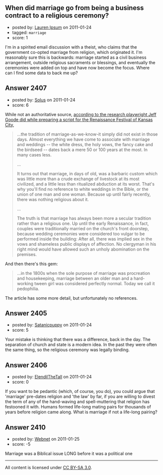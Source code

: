 ## When did marriage go from being a business contract to a religious ceremony?

- posted by: [Lauren Ipsum](https://stackexchange.com/users/-1/71-lauren-ipsum) on 2011-01-24
- tagged: `marriage`
- score: 1

I'm in a spirited email discussion with a theist, who claims that the government co-opted marriage from religion, which originated it. I'm reasonably sure this is backwards: marriage started as a civil business arrangement, outside religious sacraments or blessings, and eventually the ceremonies were added on top and have now become the focus. Where can I find some data to back me up?


## Answer 2407

- posted by: [Solus](https://stackexchange.com/users/-1/658-solus) on 2011-01-24
- score: 6

<p>While not an authoritative source, <a href="http://www.jeffgoode.com/politicalsatire/traditionalmarriage.htm" rel="nofollow">according to the research playwright Jeff Goode did while preparing a script for the Renaissance Festival of Kansas City</a>, </p>

<blockquote>
  <p>...the tradition of
  marriage-as-we-know-it simply did not
  exist in those days. Almost everything
  we have come to associate with
  marriage and weddings -- the white
  dress, the holy vows, the fancy cake
  and the birdseed -- dates back a mere
  50 or 100 years at the most. In many
  cases less.</p>
  
  <p>...</p>
  
  <p>It turns out that marriage, in days of
  old, was a barbaric custom which was
  little more than a crude exchange of
  livestock at its most civilized, and a
  little less than ritualized abduction
  at its worst. That's why you'll find
  no reference to white weddings in the
  Bible, or the union of one man and one
  woman. Because up until fairly
  recently, there was nothing religious
  about it.</p>
  
  <p>...</p>
  
  <p>The truth is that marriage has always
  been more a secular tradition rather
  than a religious one. Up until the
  early Renaissance, in fact, couples
  were traditionally married on the
  church's front doorstep, because
  wedding ceremonies were considered too
  vulgar to be performed inside the
  building: After all, there was implied
  sex in the vows and shameless public
  displays of affection. No clergyman in
  his right mind would have allowed such
  an unholy abomination on the premises.</p>
</blockquote>

<p>And then there's this gem:</p>

<blockquote>
  <p>...in the 1800s when the sole purpose of
  marriage was procreation and
  housekeeping, marriage between an
  older man and a hard-working tween
  girl was considered perfectly normal.
  Today we call it pedophilia.</p>
</blockquote>

<p>The article has some more detail, but unfortunately no references.</p>



## Answer 2405

- posted by: [Satanicpuppy](https://stackexchange.com/users/-1/169-satanicpuppy) on 2011-01-24
- score: 5

Your mistake is thinking that there was a difference, back in the day. The separation of church and state is a modern idea. In the past they were often the same thing, so the religious ceremony was legally binding.


## Answer 2406

- posted by: [ElendilTheTall](https://stackexchange.com/users/-1/769-elendilthetall) on 2011-01-24
- score: 0

If you want to be pedantic (which, of course, you do), you could argue that 'marriage' pre-dates religion and 'the law' by far, if you are willing to divest the term of any of the hand-waving and spell-muttering that religion has festooned it with. Humans formed life-long mating pairs for thousands of years before religion came along. What is marriage if not a life-long pairing?


## Answer 2410

- posted by: [Webnet](https://stackexchange.com/users/-1/646-webnet) on 2011-01-25
- score: -5

Marriage was a Biblical issue LONG before it was a political one



---

All content is licensed under [CC BY-SA 3.0](https://creativecommons.org/licenses/by-sa/3.0/).
